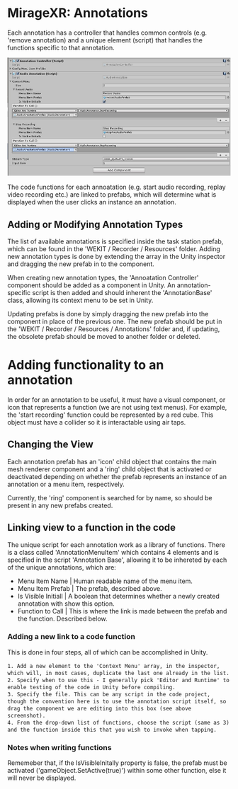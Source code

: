 # MirageXR: Annotations

Each annotation has a controller that handles common controls (e.g. 
'remove annotation) and a unique element (script) that handles the 
functions specific to that annotation.

![Annotation Overview](../resources/Recorder/annoverview1.JPG)

The code functions for each annoatation (e.g. start audio recording, 
replay video recording etc.) are linked to prefabs, which will determine 
what is displayed when the user clicks an instance an annotation.


## Adding or Modifying Annotation Types

The list of available annotations is specified inside the task station 
prefab, which can be found in the 'WEKIT / Recorder / Resources' folder.
Adding new annotation types is done by extending the array in the Unity 
inspector and dragging the new prefab in to the component.  

When creating new annotation types, the 'Annoatation Controller' component 
should be added as a component in Unity.  An annotation-specific script 
is then added and should inherent the 'AnnotationBase' class, allowing 
its context menu to be set in Unity.

Updating prefabs is done by simply dragging the new prefab into the 
component in place of the previous one. The new prefab should be put in 
the 'WEKIT / Recorder / Resources / Annotations' folder and, if updating, 
the obsolete prefab should be moved to another folder or deleted.

# Adding functionality to an annotation

In order for an annotation to be useful, it must have a visual component,
or icon that represents a function (we are not using text menus).  For 
example, the 'start recording' function could be represented by a red cube.
This object must have a collider so it is interactable using air taps.


## Changing the View

Each annotation prefab has an 'icon' child object that 
contains the main mesh renderer component and a 'ring' child object that 
is activated or deactivated depending on whether the prefab represents 
an instance of an annotation or a menu item, respectively.  

Currently, the 'ring' component is searched for by name, so should be 
present in any new prefabs created.


## Linking view to a function in the code

The unique script for each annotation work as a library of functions. 
There is a class called 'AnnotationMenuItem' which contains 4 elements 
and is specified in the script 'Annotation Base', allowing it to be 
inhereted by each of the unique annotations, which are:

* Menu Item Name 		| Human readable name of the menu item.
* Menu Item Prefab 		| The prefab, described above.
* Is Visible Initiall	| A boolean that determines whether a newly created annotation with show this option.
* Function to Call		| This is where the link is made between the prefab and the function.  Described below.


### Adding a new link to a code function

This is done in four steps, all of which can be accomplished in Unity. 

	1. Add a new element to the 'Context Menu' array, in the inspector, which will, in most cases, duplicate the last one already in the list.
	2. Specify when to use this - I generally pick 'Editor and Runtime' to enable testing of the code in Unity before compiling.
	3. Specify the file. This can be any script in the code project, though the convention here is to use the annotation script itself, so drag the component we are editing into this box (see above screenshot).
	4. From the drop-down list of functions, choose the script (same as 3) and the function inside this that you wish to invoke when tapping.


### Notes when writing functions

Rememeber that, if the IsVisibleInitally property is false, the prefab 
must be activated ('gameObject.SetActive(true)') within some other 
function, else it will never be displayed.